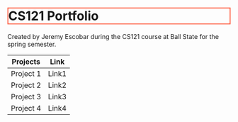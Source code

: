 <h1 style="border:2px solid Tomato;">
  CS121 Portfolio
</h1>
<p1>
  Created by Jeremy Escobar during the CS121 course at Ball State for the spring semester.
</p1>


|Projects|Link|
|---|---|
|Project 1|Link1|
|Project 2|Link2|
|Project 3|Link3|
|Project 4|Link4|
